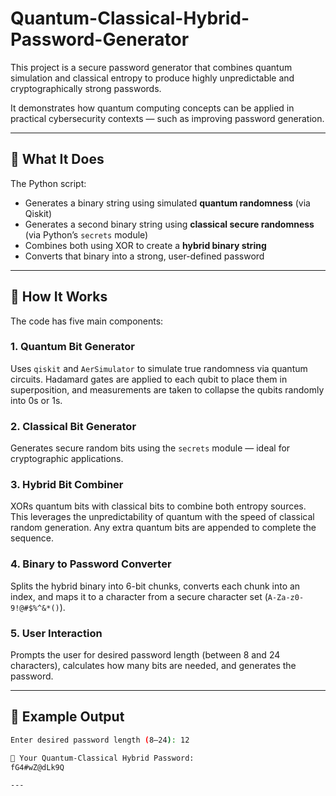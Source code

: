 # Quantum-Classical-Hybrid-Password-Generator
This project is a secure password generator that combines quantum simulation and classical entropy to produce highly unpredictable and cryptographically strong passwords.

It demonstrates how quantum computing concepts can be applied in practical cybersecurity contexts — such as improving password generation.

---

## 🚀 What It Does

The Python script:
- Generates a binary string using simulated **quantum randomness** (via Qiskit)
- Generates a second binary string using **classical secure randomness** (via Python’s `secrets` module)
- Combines both using XOR to create a **hybrid binary string**
- Converts that binary into a strong, user-defined password

---

## 🧠 How It Works

The code has five main components:

### 1. Quantum Bit Generator
Uses `qiskit` and `AerSimulator` to simulate true randomness via quantum circuits. Hadamard gates are applied to each qubit to place them in superposition, and measurements are taken to collapse the qubits randomly into 0s or 1s.

### 2. Classical Bit Generator
Generates secure random bits using the `secrets` module — ideal for cryptographic applications.

### 3. Hybrid Bit Combiner
XORs quantum bits with classical bits to combine both entropy sources. This leverages the unpredictability of quantum with the speed of classical random generation. Any extra quantum bits are appended to complete the sequence.

### 4. Binary to Password Converter
Splits the hybrid binary into 6-bit chunks, converts each chunk into an index, and maps it to a character from a secure character set (`A-Za-z0-9!@#$%^&*()`).

### 5. User Interaction
Prompts the user for desired password length (between 8 and 24 characters), calculates how many bits are needed, and generates the password.

---

## 🧪 Example Output

```bash
Enter desired password length (8–24): 12

🔐 Your Quantum-Classical Hybrid Password:
fG4#wZ@dLk9Q

---


